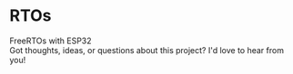 # RTOs
FreeRTOs with ESP32 <br>
Got thoughts, ideas, or questions about this project? I'd love to hear from you!

